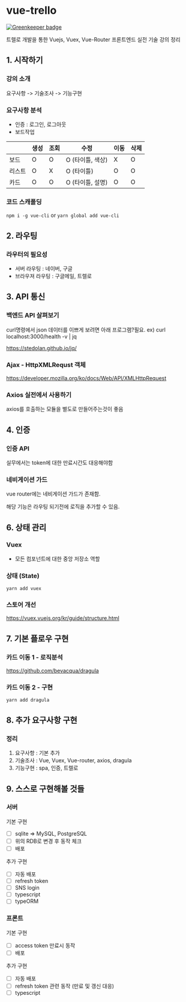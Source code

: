 # vue-trello

[![Greenkeeper badge](https://badges.greenkeeper.io/seongjoojin/vue-trello.svg)](https://greenkeeper.io/)

트렐로 개발을 통한 Vuejs, Vuex, Vue-Router 프론트엔드 실전 기술 강의 정리

## 1. 시작하기

### 강의 소개

요구사항 -> 기술조사 -> 기능구현

### 요구사항 분석

- 인증 : 로그인, 로그아웃
- 보드작업

| &nbsp; | 생성 | 조회 | 수정             | 이동 | 삭제 |
| ------ | ---- | ---- | ---------------- | ---- | ---- |
| 보드   | O    | O    | O (타이틀, 색상) | X    | O    |
| 리스트 | O    | X    | O (타이틀)       | O    | O    |
| 카드   | O    | O    | O (타이틀, 설명) | O    | O    |

### 코드 스캐폴딩

`npm i -g vue-cli` or `yarn global add vue-cli`

## 2. 라우팅

### 라우터의 필요성

- 서버 라우팅 : 네이버, 구글
- 브라우져 라우팅 : 구글메일, 트렐로

## 3. API 통신

### 백엔드 API 살펴보기

curl명령에서 json 데이터를 이쁘게 보려면 아래 프로그램?필요. ex) curl localhost:3000/health -v | jq

https://stedolan.github.io/jq/

### Ajax - HttpXMLRequst 객체

https://developer.mozilla.org/ko/docs/Web/API/XMLHttpRequest

### Axios 실전에서 사용하기

axios를 호출하는 모듈을 별도로 만들어주는것이 좋음

## 4. 인증

### 인증 API

실무에서는 token에 대한 만료시간도 대응해야함

### 네비게이션 가드

vue router에는 네비게이션 가드가 존재함.

해당 기능은 라우팅 되기전에 로직을 추가할 수 있음.

## 6. 상태 관리

### Vuex

- 모든 컴포넌트에 대한 중앙 저장소 역할

### 상태 (State)

`yarn add vuex`

### 스토어 개선

https://vuex.vuejs.org/kr/guide/structure.html

## 7. 기본 플로우 구현

### 카드 이동 1 - 로직분석

https://github.com/bevacqua/dragula

### 카드 이동 2 - 구현

`yarn add dragula`

## 8. 추가 요구사항 구현

### 정리

1. 요구사항 : 기본 추가
2. 기술조사 : Vue, Vuex, Vue-router, axios, dragula
3. 기능구현 : spa, 인증, 트렐로

## 9. 스스로 구현해볼 것들

### 서버

기본 구현

- [ ] sqlite => MySQL, PostgreSQL
- [ ] 위의 RDB로 변경 후 동작 체크
- [ ] 배포

추가 구현

- [ ] 자동 배포
- [ ] refresh token
- [ ] SNS login
- [ ] typescript
- [ ] typeORM

### 프론트

기본 구현

- [ ] access token 만료시 동작
- [ ] 배포 

추가 구현

- [ ] 자동 배포
- [ ] refresh token 관련 동작 (만료 및 갱신 대응)
- [ ] typescript
